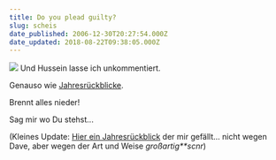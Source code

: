 ```yaml
---
title: Do you plead guilty?
slug: scheis
date_published: 2006-12-30T20:27:54.000Z
date_updated: 2018-08-22T09:38:05.000Z
---
```


![](//img329.imageshack.us/img329/6835/bild1uv7.jpg)
Und Hussein lasse ich unkommentiert.

Genauso wie [Jahresrückblicke](http://blog.argwohnheim.de/2006/12/30/der-offizielle-jahresrueckblick-2006-auf-blogargwohnheim-zurueckschauend-auf-ein-jahr-voller-erlebnisse-und-erfahrungen/). 

Brennt alles nieder!

Sag mir wo Du stehst...

(Kleines Update: [Hier ein Jahresrückblick](http://dieesel.blog.de/2006/12/22/unser_jahresruckblick%7E1469874) der mir gefällt... nicht wegen Dave, aber wegen der Art und Weise *großartig**scnr*)
